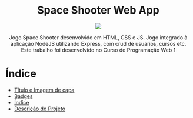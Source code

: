 <h1 align="center"> Space Shooter Web App </h1>

<p align="center">
<img src="http://img.shields.io/static/v1?label=STATUS&message=EM%20DESENVOLVIMENTO&color=GREEN&style=for-the-badge"/>
</p>

<p align="center"> Jogo Space Shooter desenvolvido em HTML, CSS e JS. Jogo integrado à aplicação NodeJS utilizando Express, com crud de usuarios, cursos etc. Este trabalho foi desenvolvido no Curso de Programação Web 1
</p>

# Índice 

* [Título e Imagem de capa](#Título-e-Imagem-de-capa)
* [Badges](#badges)
* [Índice](#índice)
* [Descrição do Projeto](#descrição-do-projeto)
